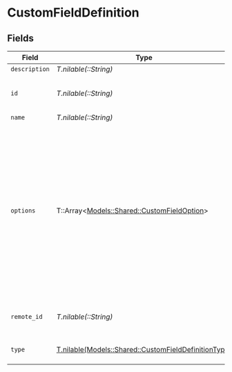 # CustomFieldDefinition


## Fields

| Field                                                                                                                                      | Type                                                                                                                                       | Required                                                                                                                                   | Description                                                                                                                                | Example                                                                                                                                    |
| ------------------------------------------------------------------------------------------------------------------------------------------ | ------------------------------------------------------------------------------------------------------------------------------------------ | ------------------------------------------------------------------------------------------------------------------------------------------ | ------------------------------------------------------------------------------------------------------------------------------------------ | ------------------------------------------------------------------------------------------------------------------------------------------ |
| `description`                                                                                                                              | *T.nilable(::String)*                                                                                                                      | :heavy_minus_sign:                                                                                                                         | N/A                                                                                                                                        |                                                                                                                                            |
| `id`                                                                                                                                       | *T.nilable(::String)*                                                                                                                      | :heavy_minus_sign:                                                                                                                         | Unique identifier                                                                                                                          | 8187e5da-dc77-475e-9949-af0f1fa4e4e3                                                                                                       |
| `name`                                                                                                                                     | *T.nilable(::String)*                                                                                                                      | :heavy_minus_sign:                                                                                                                         | N/A                                                                                                                                        |                                                                                                                                            |
| `options`                                                                                                                                  | T::Array<[Models::Shared::CustomFieldOption](../../models/shared/customfieldoption.md)>                                                    | :heavy_minus_sign:                                                                                                                         | An array of possible options for the custom field.                                                                                         | [<br/>{<br/>"id": "option_1",<br/>"value": "Not Started"<br/>},<br/>{<br/>"id": "option_2",<br/>"value": "In Progress"<br/>},<br/>{<br/>"id": "option_3",<br/>"value": "Completed"<br/>}<br/>] |
| `remote_id`                                                                                                                                | *T.nilable(::String)*                                                                                                                      | :heavy_minus_sign:                                                                                                                         | Provider's unique identifier                                                                                                               | 8187e5da-dc77-475e-9949-af0f1fa4e4e3                                                                                                       |
| `type`                                                                                                                                     | [T.nilable(Models::Shared::CustomFieldDefinitionType)](../../models/shared/customfielddefinitiontype.md)                                   | :heavy_minus_sign:                                                                                                                         | The type of the custom field.                                                                                                              | Dropdown                                                                                                                                   |